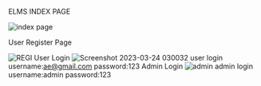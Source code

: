 ELMS INDEX PAGE

![index page](https://user-images.githubusercontent.com/128790623/227487508-0d6dc4a1-311c-4bbc-b759-d1cf49804709.png)

User  Register Page

![REGI](https://user-images.githubusercontent.com/128790623/227489870-3ccebdb7-8bf6-47bf-bbda-867b0bbb0fc5.png)
User Login
![Screenshot 2023-03-24 030032](https://user-images.githubusercontent.com/128790623/227490866-956e0cd8-6e47-4929-b528-481a288c61f8.png)
user login
username:ae@gmail.com
password:123
Admin Login
![admin](https://user-images.githubusercontent.com/128790623/227491852-affadc76-66a9-4805-a62d-756d1e291487.png)
admin login
username:admin
password:123

